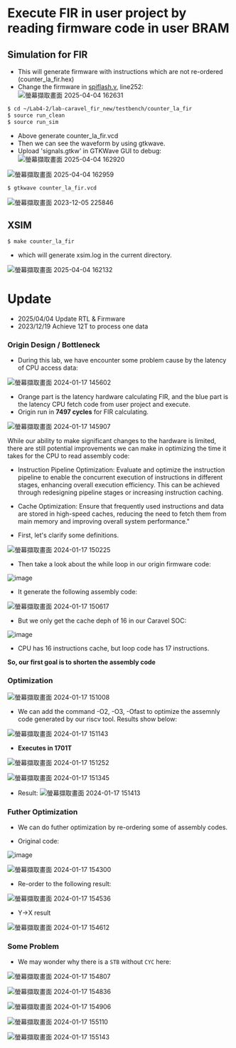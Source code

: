 # Execute FIR in user project by reading firmware code in user BRAM

## Simulation for FIR
- This will generate firmware with instructions which are not re-ordered (counter_la_fir.hex)
- Change the firmware in [spiflash.v](https://github.com/vic9112/SOC/blob/main/Lab4-2/lab-caravel_fir_new/vip/spiflash.v), line252:
  ![螢幕擷取畫面 2025-04-04 162631](https://github.com/user-attachments/assets/42607c0c-48fd-43a0-82d7-5435a8000e89)

```sh
$ cd ~/Lab4-2/lab-caravel_fir_new/testbench/counter_la_fir
$ source run_clean
$ source run_sim
```
- Above generate counter_la_fir.vcd
- Then we can see the waveform by using gtkwave.
- Upload 'signals.gtkw' in GTKWave GUI to debug:
![螢幕擷取畫面 2025-04-04 162920](https://github.com/user-attachments/assets/e1ce02fb-a74e-40b3-bf34-f86c07c59143)

![螢幕擷取畫面 2025-04-04 162959](https://github.com/user-attachments/assets/60c8f84d-edc0-4153-85e1-9dd84dfbc50d)
  



```sh
$ gtkwave counter_la_fir.vcd
```
![螢幕擷取畫面 2023-12-05 225846](https://github.com/vic9112/SOC/assets/137171415/b5a41745-a4f1-41d2-9d6e-143b9792cfbe)

## XSIM

```sh
$ make counter_la_fir
```
- which will generate xsim.log in the current directory.

![螢幕擷取畫面 2025-04-04 162132](https://github.com/user-attachments/assets/37fe1c04-b336-4da7-baed-fbd43bb66272)

# Update

- 2025/04/04
  Update RTL & Firmware
- 2023/12/19
  Achieve 12T to process one data


### Origin Design / Bottleneck

- During this lab, we have encounter some problem cause by the latency of CPU access data:

![螢幕擷取畫面 2024-01-17 145602](https://hackmd.io/_uploads/Sk8VcgrtT.png)

- Orange part is the latency hardware calculating FIR, and the blue part is the latency CPU fetch code from user project and execute.
- Origin run in **7497 cycles** for FIR calculating.

![螢幕擷取畫面 2024-01-17 145907](https://hackmd.io/_uploads/Hy6pqeSYa.png)

While our ability to make significant changes to the hardware is limited, there are still potential improvements we can make in optimizing the time it takes for the CPU to read assembly code:

- Instruction Pipeline Optimization: Evaluate and optimize the instruction pipeline to enable the concurrent execution of instructions in different stages, enhancing overall execution efficiency. This can be achieved through redesigning pipeline stages or increasing instruction caching.
- Cache Optimization: Ensure that frequently used instructions and data are stored in high-speed caches, reducing the need to fetch them from main memory and improving overall system performance."

- First, let's clarify some definitions.

![螢幕擷取畫面 2024-01-17 150225](https://hackmd.io/_uploads/SJQ5igBt6.png)

- Then take a look about the while loop in our origin firmware code:

![image](https://hackmd.io/_uploads/r1e82lrK6.png )

- It generate the following assembly code:

![螢幕擷取畫面 2024-01-17 150617](https://hackmd.io/_uploads/By9uhxBKa.png)

- But we only get the cache deph of 16 in our Caravel SOC:

![image](https://hackmd.io/_uploads/SkoA3lSFT.png)

- CPU has 16 instructions cache, but loop code has 17 instructions.

**So, our first goal is to shorten the assembly code**

### Optimization

![螢幕擷取畫面 2024-01-17 151008](https://hackmd.io/_uploads/By8PTlBKa.png )

- We can add the command -O2, -O3, -Ofast to optimize the assemnly code generated by our riscv tool. Results show below:

![螢幕擷取畫面 2024-01-17 151143](https://hackmd.io/_uploads/Syk6alSFa.png )

- **Executes in 1701T**

![螢幕擷取畫面 2024-01-17 151252](https://hackmd.io/_uploads/SyqZRxBYa.png)

![螢幕擷取畫面 2024-01-17 151345](https://hackmd.io/_uploads/rJv4AerF6.png)

- Result:
![螢幕擷取畫面 2024-01-17 151413](https://hackmd.io/_uploads/rJHUAlHYT.png)

### **Futher Optimization**

- We can do futher optimization by re-ordering some of assembly codes.

- Original code:

![image](https://hackmd.io/_uploads/Hyzlr-Btp.png)

![螢幕擷取畫面 2024-01-17 154300](https://hackmd.io/_uploads/Sk7EHWHY6.png)

- Re-order to the following result:

![螢幕擷取畫面 2024-01-17 154536](https://hackmd.io/_uploads/HJm2BZSFa.png)

- Y->X result

![螢幕擷取畫面 2024-01-17 154612](https://hackmd.io/_uploads/H100BZBFT.png)

### Some Problem

- We may wonder why there is a `STB` without `CYC` here:

![螢幕擷取畫面 2024-01-17 154807](https://hackmd.io/_uploads/SJrBIWrtp.png)

![螢幕擷取畫面 2024-01-17 154836](https://hackmd.io/_uploads/rygDL-BFp.png)

![螢幕擷取畫面 2024-01-17 154906](https://hackmd.io/_uploads/Hykt8ZrKT.png )

![螢幕擷取畫面 2024-01-17 155110](https://hackmd.io/_uploads/rJGZw-HK6.png)

![螢幕擷取畫面 2024-01-17 155143](https://hackmd.io/_uploads/BkxmDWBFa.png)
